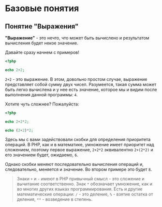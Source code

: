 # Базовые понятия
## Понятие "Выражения"

**"Выражение"** - это нечто, что может быть вычислено и результатом вычисления будет некое значение.

Давайте сразу начнем с примеров!

```php
<?php

echo 2+2;
```

`2+2` - это выражение. В этом, довольно простом случае, выражение представляет собой сумму двух чисел. Разумеется, 
такая сумма может быть легко вычислена и у нее есть значение, которое мы и видим после выполнения данной программы: `4`.

Хотите чуть сложнее? Пожалуйста:

```php
<?php

echo 2+2*2;

echo (2+2)*2;
```
Здесь мы с вами задействовали скобки для определения приоритета операций. В PHP, как и в математике, умножение имеет
приоритет над сложением, поэтому первое выражение, `2+2*2` эквивалентно `2+(2*2)` и его значением будет, ожидаемо, `6`.

Однако скобки меняют последовательно вычисления операций и, следовательно, меняется и значение. Во втором примере это
будет `8`.

> Знаки `+` и `-` имеют в PHP привычный смысл - это сложение и вычитание соответственно. 
Знак `*` обозначает умножение, как и во многих других языках программирования. Есть и другие математические операции:
`/` - это деление, `%` - взятие остатка от деления, `**` - возведение в степень.